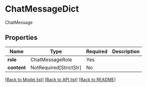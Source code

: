 # ChatMessageDict

ChatMessage

## Properties
| Name | Type | Required | Description |
| ------------ | ------------- | ------------- | ------------- |
**role** | ChatMessageRole | Yes |  |
**content** | NotRequired[StrictStr] | No |  |


[[Back to Model list]](../../../README.md#models-v1-link) [[Back to API list]](../../../README.md#documentation-for-api-endpoints) [[Back to README]](../../../README.md)
